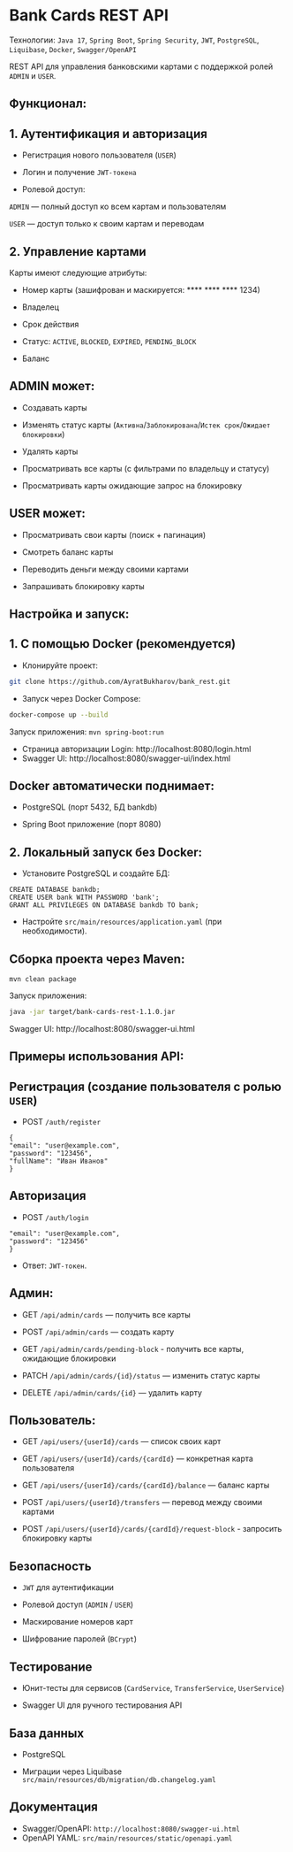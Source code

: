 # Bank Cards REST API

Технологии: `Java 17`, `Spring Boot`, `Spring Security`, `JWT`, `PostgreSQL`, `Liquibase`, `Docker`, `Swagger/OpenAPI`

REST API для управления банковскими картами с поддержкой ролей `ADMIN` и `USER`.

## Функционал:
## 1. Аутентификация и авторизация

- Регистрация нового пользователя (`USER`)

- Логин и получение `JWT-токена`

- Ролевой доступ:

`ADMIN` — полный доступ ко всем картам и пользователям

`USER` — доступ только к своим картам и переводам

## 2. Управление картами

Карты имеют следующие атрибуты:

- Номер карты (зашифрован и маскируется: **** **** **** 1234)

- Владелец

- Срок действия

- Статус: `ACTIVE`, `BLOCKED`, `EXPIRED`, `PENDING_BLOCK`

- Баланс

## ADMIN может:

- Создавать карты

- Изменять статус карты (`Активна`/`Заблокирована`/`Истек срок`/`Ожидает блокировки`)

- Удалять карты

- Просматривать все карты (с фильтрами по владельцу и статусу)

- Просматривать карты ожидающие запрос на блокировку

## USER может:

- Просматривать свои карты (поиск + пагинация)

- Смотреть баланс карты

- Переводить деньги между своими картами

- Запрашивать блокировку карты


## Настройка и запуск:
## 1. С помощью Docker (рекомендуется)

- Клонируйте проект:
```bash
git clone https://github.com/AyratBukharov/bank_rest.git
```

- Запуск через Docker Compose:

```bash
docker-compose up --build
```
Запуск приложения: `mvn spring-boot:run`

- Страница авторизации Login: http://localhost:8080/login.html
- Swagger UI: http://localhost:8080/swagger-ui/index.html

## Docker автоматически поднимает:

- PostgreSQL (порт 5432, БД bankdb)

- Spring Boot приложение (порт 8080)

## 2. Локальный запуск без Docker:

- Установите PostgreSQL и создайте БД:
```
CREATE DATABASE bankdb;
CREATE USER bank WITH PASSWORD 'bank';
GRANT ALL PRIVILEGES ON DATABASE bankdb TO bank;
```

- Настройте ```src/main/resources/application.yaml``` (при необходимости).

## Сборка проекта через Maven:

`mvn clean package`

Запуск приложения:
```bash
java -jar target/bank-cards-rest-1.1.0.jar
```

Swagger UI: http://localhost:8080/swagger-ui.html

## Примеры использования API:
## Регистрация (создание пользователя с ролью `USER`)

- POST `/auth/register`
```
{
"email": "user@example.com",
"password": "123456",
"fullName": "Иван Иванов"
}
```

## Авторизация

- POST `/auth/login`

```{
"email": "user@example.com",
"password": "123456"
}
```

- Ответ: `JWT-токен`.

## Админ:

- GET `/api/admin/cards` — получить все карты

- POST `/api/admin/cards` — создать карту

- GET `/api/admin/cards/pending-block` - получить все карты, ожидающие блокировки

- PATCH `/api/admin/cards/{id}/status` — изменить статус карты

- DELETE `/api/admin/cards/{id}` — удалить карту

## Пользователь:

- GET `/api/users/{userId}/cards` — список своих карт

- GET `/api/users/{userId}/cards/{cardId}` — конкретная карта пользователя

- GET `/api/users/{userId}/cards/{cardId}/balance` — баланс карты

- POST `/api/users/{userId}/transfers` — перевод между своими картами

- POST `/api/users/{userId}/cards/{cardId}/request-block` - запросить блокировку карты

## Безопасность

- `JWT` для аутентификации

- Ролевой доступ (`ADMIN` / `USER`)

- Маскирование номеров карт

- Шифрование паролей (`BCrypt`)

## Тестирование

- Юнит-тесты для сервисов (`CardService`, `TransferService`, `UserService`)

- Swagger UI для ручного тестирования API

## База данных

- PostgreSQL

- Миграции через Liquibase `src/main/resources/db/migration/db.changelog.yaml`

## Документация

- Swagger/OpenAPI: `http://localhost:8080/swagger-ui.html`
- OpenAPI YAML: `src/main/resources/static/openapi.yaml`